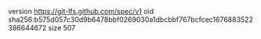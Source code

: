 version https://git-lfs.github.com/spec/v1
oid sha256:b575d057c30d9b6478bbf0269030a1dbcbbf767bcfcec1676883522386644672
size 507
